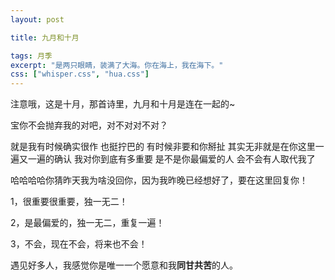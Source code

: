 ```yaml
---
layout: post

title: 九月和十月

tags: 月季
excerpt: "是两只眼睛，装满了大海。你在海上，我在海下。"
css: ["whisper.css", "hua.css"]
---
```

 
<p class='pp'>注意哦，这是十月，那首诗里，九月和十月是连在一起的~</p>
<p class='pp'>宝你不会抛弃我的对吧，对不对对不对？</p>
<p class='hh'>就是我有时候确实很作 也挺拧巴的 有时候非要和你掰扯 其实无非就是在你这里一遍又一遍的确认 我对你到底有多重要 是不是你最偏爱的人  会不会有人取代我了</p>

<p class='pp'>哈哈哈哈你猜昨天我为啥没回你，因为我昨晚已经想好了，要在这里回复你！</p>
<p class='pp'>1，很重要很重要，独一无二！</p>
<p class='pp'>2，是最偏爱的，独一无二，重复一遍！</p>
<p class='pp'>3，不会，现在不会，将来也不会！</p>
<p class='pp'>遇见好多人，我感觉你是唯一一个愿意和我<b>同甘共苦</b>的人。</p>

